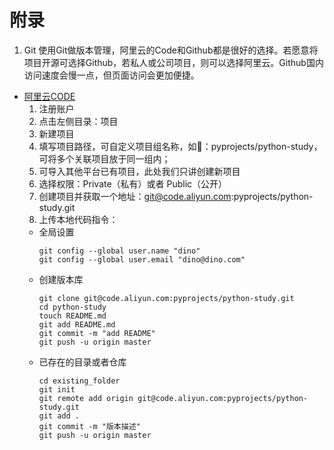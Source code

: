 # 附录

1. Git
使用Git做版本管理，阿里云的Code和Github都是很好的选择。若愿意将项目开源可选择Github，若私人或公司项目，则可以选择阿里云。Github国内访问速度会慢一点，但页面访问会更加便捷。
* [阿里云CODE](https://code.aliyun.com/)
  1. 注册账户
  2. 点击左侧目录：项目
  3. 新建项目
  4. 填写项目路径，可自定义项目组名称，如：pyprojects/python-study，可将多个关联项目放于同一组内；
  5. 可导入其他平台已有项目，此处我们只讲创建新项目
  6. 选择权限：Private（私有）或者 Public（公开）
  7. 创建项目并获取一个地址：git@code.aliyun.com:pyprojects/python-study.git
  8. 上传本地代码指令：
    * 全局设置
      ```
      git config --global user.name "dino"
      git config --global user.email "dino@dino.com"
      ```
    * 创建版本库
      ```
      git clone git@code.aliyun.com:pyprojects/python-study.git
      cd python-study
      touch README.md
      git add README.md
      git commit -m "add README"
      git push -u origin master
      ```
    * 已存在的目录或者仓库 
      ```
      cd existing_folder
      git init
      git remote add origin git@code.aliyun.com:pyprojects/python-study.git
      git add .
      git commit -m "版本描述"
      git push -u origin master
      ```
